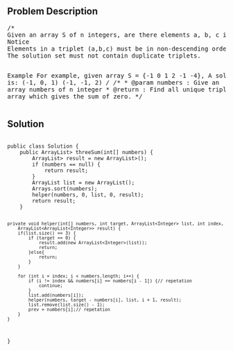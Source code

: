 <!--
<style>
  body { font-family: Arial, sans-serif; }
  .container { max-width: 200px; margin: 0 auto; padding: 10px; }
  .comment-block { background-color: #f9f9f9; padding: 10px; border-left: 5px solid #ccc; width: 200px; margin: 20px auto; overflow-wrap: break-word; white-space: pre-wrap; }
  .code-block { background-color: #f4f4f4; padding: 10px; border: 1px solid #ddd; width: 50%; margin: 20px auto; overflow-wrap: break-word; white-space: pre-wrap; }
</style>
-->

<div class='container'>
<h2>Problem Description</h2>
<div class='comment-block'>
<pre>
/*
Given an array S of n integers, are there elements a, b, c in S such that a + b + c = 0? Find all unique triplets in the array which gives the sum of zero.
Notice
Elements in a triplet (a,b,c) must be in non-descending order. (ie, a ≤ b ≤ c)
The solution set must not contain duplicate triplets.

Example
For example, given array S = {-1 0 1 2 -1 -4}, A solution set is:
(-1, 0, 1)
(-1, -1, 2)
*/
    /**
     * @param numbers : Give an array numbers of n integer
     * @return : Find all unique triplets in the array which gives the sum of zero.
     */
</pre>
</div>

<h2>Solution</h2>
<div class='code-block'>
<pre><code class='language-java'>
public class Solution {
    public ArrayList<ArrayList<Integer>> threeSum(int[] numbers) {
        ArrayList<ArrayList<Integer>> result = new ArrayList<ArrayList<Integer>>();
        if (numbers == null) {
            return result;
        }
        ArrayList<Integer> list = new ArrayList<Integer>();
        Arrays.sort(numbers);
        helper(numbers, 0, list, 0, result);
        return result;
    }
     
    private void helper(int[] numbers, int target, ArrayList<Integer> list, int index,
        ArrayList<ArrayList<Integer>> result) {
        if(list.size() == 3) {
            if (target == 0) {
                result.add(new ArrayList<Integer>(list));
                return;
            }else{
                return;
            }
        }
        
        for (int i = index; i < numbers.length; i++) {
            if (i != index && numbers[i] == numbers[i - 1]) {// repetation
                continue;
            }
            list.add(numbers[i]);
            helper(numbers, target - numbers[i], list, i + 1, result);
            list.remove(list.size() - 1);
            prev = numbers[i];// repetation
        }
    }
}</code></pre>
</div>
</div>
